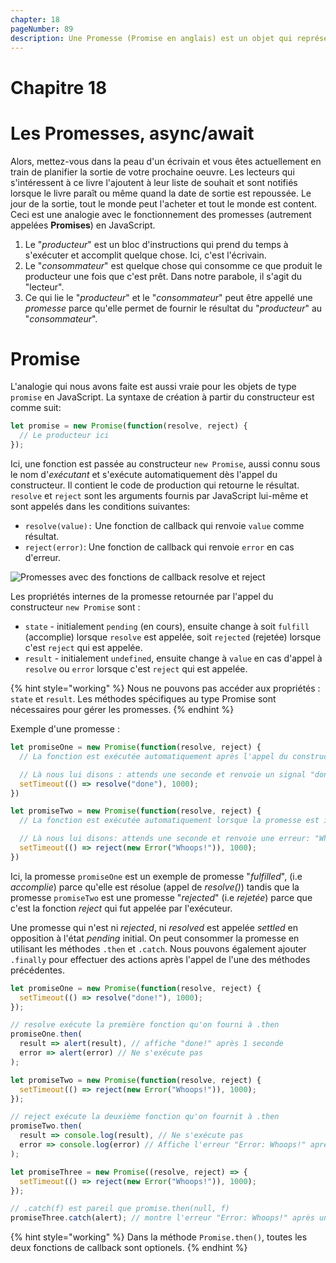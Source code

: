 ```yaml
---
chapter: 18
pageNumber: 89
description: Une Promesse (Promise en anglais) est un objet qui représente l'achèvement (ou l'échec) d'une tâche asychrone et sa valeur de retour. Les Promesses nous donnent une meilleur struture de gestion des opérations asynchrones telles que les appels réseaux, la lecture des fichiers ou l'interation avec les bases de données.
---
```


# Chapitre 18
# Les Promesses, async/await

Alors, mettez-vous dans la peau d'un écrivain et vous êtes actuellement en train de planifier la sortie de votre prochaine oeuvre. Les lecteurs qui s'intéressent à ce livre l'ajoutent à leur liste de souhait et sont notifiés lorsque le livre paraît ou même quand la date de sortie est repoussée. Le jour de la sortie, tout le monde peut l'acheter et tout le monde est content. Ceci est une analogie avec le fonctionnement des promesses (autrement appelées **Promises**) en JavaScript.

1. Le "_producteur_" est un bloc d'instructions qui prend du temps à s'exécuter et accomplit quelque chose. Ici, c'est l'écrivain.
2. Le "_consommateur_" est quelque chose qui consomme ce que produit le producteur une fois que c'est prêt. Dans notre parabole, il s'agit du "lecteur".
3. Ce qui lie le "_producteur_" et le "_consommateur_" peut être appellé une _promesse_ parce qu'elle permet de fournir le résultat du "_producteur_" au "_consommateur_".

# Promise

L'analogie qui nous avons faite est aussi vraie pour les objets de type `promise` en JavaScript. La syntaxe de création à partir du constructeur est comme suit:

```javascript
let promise = new Promise(function(resolve, reject) {
  // Le producteur ici
});
```

Ici, une fonction est passée au constructeur `new Promise`, aussi connu sous le nom d'_exécutant_ et s'exécute automatiquement dès l'appel du constructeur. Il contient le code de production qui retourne le résultat. `resolve` et `reject` sont les arguments fournis par JavaScript lui-même et sont appelés dans les conditions suivantes:

* `resolve(value):` Une fonction de callback qui renvoie `value` comme résultat.
* `reject(error)`: Une fonction de callback qui renvoie `error` en cas d'erreur.

![Promesses avec des fonctions de callback resolve et reject](../../.gitbook/assets/async_await.png)

Les propriétés internes de la promesse retournée par l'appel du constructeur `new Promise` sont :

* `state` - initialement `pending` (en cours), ensuite change à soit `fulfill` (accomplie) lorsque `resolve` est appelée, soit `rejected` (rejetée) lorsque c'est `reject` qui est appelée.
* `result` - initialement `undefined`, ensuite change à `value` en cas d'appel à `resolve` ou `error` lorsque c'est `reject` qui est appelée.

{% hint style="working" %}
Nous ne pouvons pas accéder aux propriétés : `state` et `result`. Les méthodes spécifiques au type Promise sont nécessaires pour gérer les promesses.
{% endhint %}

Exemple d'une promesse :

```javascript
let promiseOne = new Promise(function(resolve, reject) {
  // La fonction est exécutée automatiquement après l'appel du constructeur

  // Là nous lui disons : attends une seconde et renvoie un signal "done" comme résultat
  setTimeout(() => resolve("done"), 1000);
})

let promiseTwo = new Promise(function(resolve, reject) {
  // La fonction est exécutée automatiquement lorsque la promesse est initiée (appel du constructeur)

  // Là nous lui disons: attends une seconde et renvoie une erreur: "Whoops!"
  setTimeout(() => reject(new Error("Whoops!")), 1000);
})
```

Ici, la promesse `promiseOne` est un exemple de promesse "_fulfilled_", (i.e _accomplie_) parce qu'elle est résolue (appel de _resolve()_) tandis que la promesse `promiseTwo` est une promesse "_rejected_" (i.e _rejetée_) parce que c'est la fonction _reject_ qui fut appelée par l'exécuteur. 

Une promesse qui n'est ni _rejected_, ni _resolved_ est appelée _settled_ en opposition à l'état _pending_ initial. On peut consommer la promesse en utilisant les méthodes `.then` et `.catch`. Nous pouvons également ajouter `.finally` pour effectuer des actions après l'appel de l'une des méthodes précédentes.

```javascript
let promiseOne = new Promise(function(resolve, reject) {
  setTimeout(() => resolve("done!"), 1000);
});

// resolve exécute la première fonction qu'on fourni à .then
promiseOne.then(
  result => alert(result), // affiche "done!" après 1 seconde
  error => alert(error) // Ne s'exécute pas
);

let promiseTwo = new Promise(function(resolve, reject) {
  setTimeout(() => reject(new Error("Whoops!")), 1000);
});

// reject exécute la deuxième fonction qu'on fournit à .then
promiseTwo.then(
  result => console.log(result), // Ne s'exécute pas
  error => console.log(error) // Affiche l'erreur "Error: Whoops!" après une seconde
);

let promiseThree = new Promise((resolve, reject) => {
  setTimeout(() => reject(new Error("Whoops!")), 1000);
});

// .catch(f) est pareil que promise.then(null, f)
promiseThree.catch(alert); // montre l'erreur "Error: Whoops!" après une seconde
```

{% hint style="working" %}
Dans la méthode `Promise.then()`, toutes les deux fonctions de callback sont optionels.
{% endhint %}
